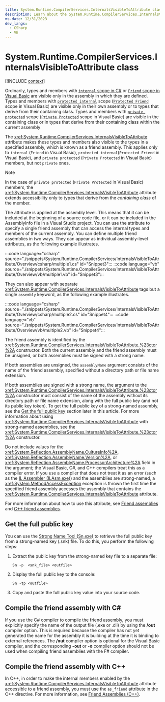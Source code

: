 ```yaml
---
title: System.Runtime.CompilerServices.InternalsVisibleToAttribute class
description: Learn about the System.Runtime.CompilerServices.InternalsVisibleToAttribute class.
ms.date: 12/31/2023
dev_langs:
  - CSharp
  - VB
---
```

# System.Runtime.CompilerServices.InternalsVisibleToAttribute class

[!INCLUDE [context](includes/context.md)]

Ordinarily, types and members with [`internal` scope in C#](../../csharp/language-reference/keywords/internal.md) or [`Friend` scope in Visual Basic](../../visual-basic/language-reference/modifiers/friend.md) are visible only in the assembly in which they are defined. Types and members with [`protected internal`](../../csharp/language-reference/keywords/protected-internal.md) scope ([`Protected Friend`](../../visual-basic/language-reference/modifiers/protected-friend.md) scope in Visual Basic) are visible only in their own assembly or to types that derive from their containing class. Types and members with [`private protected`](../../csharp/language-reference/keywords/private-protected.md) scope ([`Private Protected`](../../visual-basic/language-reference/modifiers/private-protected.md) scope in Visual Basic) are visible in the containing class or in types that derive from their containing class within the current assembly

The <xref:System.Runtime.CompilerServices.InternalsVisibleToAttribute> attribute makes these types and members also visible to the types in a specified assembly, which is known as a friend assembly. This applies only to `internal` (`Friend` in Visual Basic), `protected internal`(`Protected Friend` in Visual Basic), and `private protected` (`Private Protected` in Visual Basic) members, but not `private` ones.

> [!NOTE]
> In the case of `private protected` (`Private Protected` in Visual Basic) members, the <xref:System.Runtime.CompilerServices.InternalsVisibleToAttribute> attribute extends accessibility only to types that derive from the *containing class* of the member.

The attribute is applied at the assembly level. This means that it can be included at the beginning of a source code file, or it can be included in the AssemblyInfo file in a Visual Studio project. You can use the attribute to specify a single friend assembly that can access the internal types and members of the current assembly. You can define multiple friend assemblies in two ways. They can appear as individual assembly-level attributes, as the following example illustrates.

:::code language="csharp" source="./snippets/System.Runtime.CompilerServices/InternalsVisibleToAttribute/Overview/csharp/multiple1.cs" id="Snippet3":::
:::code language="vb" source="./snippets/System.Runtime.CompilerServices/InternalsVisibleToAttribute/Overview/vb/multiple1.vb" id="Snippet3":::

They can also appear with separate <xref:System.Runtime.CompilerServices.InternalsVisibleToAttribute> tags but a single `assembly` keyword, as the following example illustrates.

:::code language="csharp" source="./snippets/System.Runtime.CompilerServices/InternalsVisibleToAttribute/Overview/csharp/multiple2.cs" id="Snippet4":::
:::code language="vb" source="./snippets/System.Runtime.CompilerServices/InternalsVisibleToAttribute/Overview/vb/multiple2.vb" id="Snippet4":::

The friend assembly is identified by the <xref:System.Runtime.CompilerServices.InternalsVisibleToAttribute.%23ctor%2A> constructor. Both the current assembly and the friend assembly must be unsigned, or both assemblies must be signed with a strong name.

If both assemblies are unsigned, the `assemblyName` argument consists of the name of the friend assembly, specified without a directory path or file name extension.

If both assemblies are signed with a strong name, the argument to the <xref:System.Runtime.CompilerServices.InternalsVisibleToAttribute.%23ctor%2A> constructor must consist of the name of the assembly without its directory path or file name extension, along with the full public key (and not its public key token). To get the full public key of a strong-named assembly, see the [Get the full public key](#get-the-full-public-key) section later in this article. For more information about using <xref:System.Runtime.CompilerServices.InternalsVisibleToAttribute> with strong-named assemblies, see the <xref:System.Runtime.CompilerServices.InternalsVisibleToAttribute.%23ctor%2A> constructor.

Do not include values for the <xref:System.Reflection.AssemblyName.CultureInfo%2A>, <xref:System.Reflection.AssemblyName.Version%2A>, or <xref:System.Reflection.AssemblyName.ProcessorArchitecture%2A> field in the argument; the Visual Basic, C#, and C++ compilers treat this as a compiler error. If you use a compiler that does not treat it as an error (such as the [IL Assembler (ILAsm.exe)](../../framework/tools/ilasm-exe-il-assembler.md)) and the assemblies are strong-named, a <xref:System.MethodAccessException> exception is thrown the first time the specified friend assembly accesses the assembly that contains the <xref:System.Runtime.CompilerServices.InternalsVisibleToAttribute> attribute.

For more information about how to use this attribute, see [Friend assemblies](../../standard/assembly/friend.md) and [C++ friend assemblies](/cpp/dotnet/friend-assemblies-cpp).

## Get the full public key

You can use the [Strong Name Tool (Sn.exe)](../../framework/tools/sn-exe-strong-name-tool.md) to retrieve the full public key from a strong-named key (.snk) file. To do this, you perform the following steps:

1. Extract the public key from the strong-named key file to a separate file:

     `Sn -p  <snk_file> <outfile>`

2. Display the full public key to the console:

     `Sn -tp <outfile>`

3. Copy and paste the full public key value into your source code.

## Compile the friend assembly with C\#

If you use the C# compiler to compile the friend assembly, you must explicitly specify the name of the output file (.exe or .dll) by using the **/out** compiler option. This is required because the compiler has not yet generated the name for the assembly it is building at the time it is binding to external references. The **/out** compiler option is optional for the Visual Basic compiler, and the corresponding **-out** or **-o** compiler option should not be used when compiling friend assemblies with the F# compiler.

## Compile the friend assembly with C++

In C++, in order to make the internal members enabled by the <xref:System.Runtime.CompilerServices.InternalsVisibleToAttribute> attribute accessible to a friend assembly, you must use the `as_friend` attribute in the C++  directive. For more information, see [Friend Assemblies (C++)](/cpp/dotnet/friend-assemblies-cpp).

